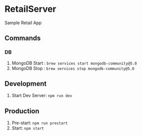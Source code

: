 # RetailServer
Sample Retail App
## Commands

### DB
1. MongoDB Start : `brew services start mongodb-community@5.0`
2. MongoDB Stop : `brew services stop mongodb-community@5.0`

## Development
1. Start Dev Server: `npm run dev`

## Production
1. Pre-start: `npm run prestart`
2. Start: `npm start`
